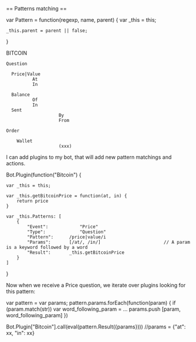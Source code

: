 == Patterns matching ==

var Pattern = function(regexp, name, parent) {
	var _this = this;

	_this.parent = parent || false;
}

BITCOIN

	Question

	  Price|Value
	          At
	          In

	  Balance
	          Of
	          In
	  Sent
						By
						From

	Order

		Wallet
						(xxx)


I can add plugins to my bot, that will add new pattern matchings and actions.

Bot.Plugin(function("Bitcoin") {

	var _this = this;

	var _this.getBitcoinPrice = function(at, in) {
		return price
	}
	
	var _this.Patterns: [
		{
			"Event":			"Price"
			"Type":				"Question"		
			"Pattern": 		/price|value/i
			"Params": 		[/at/, /in/]						// A param is a keyword followed by a word
			"Result":		_this.getBitcoinPrice
		}
	]

}

Now when we receive a Price question, we iterate over plugins looking for this pattern:

var pattern = <Price pattern obj>
var params;
pattern.params.forEach(function(param) {
	if (param.match(str))
		var word_following_param = ...
		params.push [param, word_following_param]
})

Bot.Plugin["Bitcoin"].call(eval(pattern.Result({params}))) //params = {"at": xx, "in": xx}